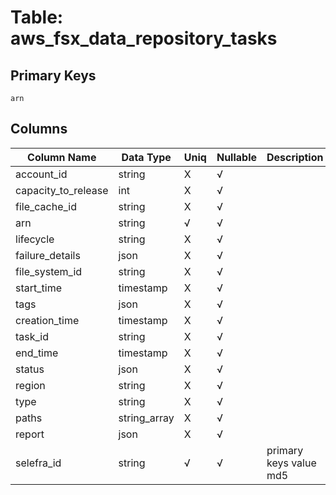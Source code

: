 # Table: aws_fsx_data_repository_tasks

## Primary Keys 

```
arn
```


## Columns 

|  Column Name   |  Data Type  | Uniq | Nullable | Description | 
|  ----  | ----  | ----  | ----  | ---- | 
| account_id | string | X | √ |  | 
| capacity_to_release | int | X | √ |  | 
| file_cache_id | string | X | √ |  | 
| arn | string | √ | √ |  | 
| lifecycle | string | X | √ |  | 
| failure_details | json | X | √ |  | 
| file_system_id | string | X | √ |  | 
| start_time | timestamp | X | √ |  | 
| tags | json | X | √ |  | 
| creation_time | timestamp | X | √ |  | 
| task_id | string | X | √ |  | 
| end_time | timestamp | X | √ |  | 
| status | json | X | √ |  | 
| region | string | X | √ |  | 
| type | string | X | √ |  | 
| paths | string_array | X | √ |  | 
| report | json | X | √ |  | 
| selefra_id | string | √ | √ | primary keys value md5 | 


